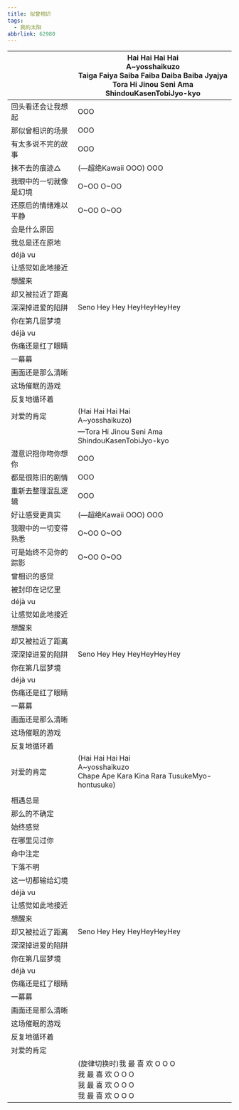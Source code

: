 ```yaml
---
title: 似曾相识
tags:
  - 我的太阳
abbrlink: 62980
---
```

|      |Hai Hai Hai Hai<br>A~yosshaikuzo<br>Taiga Faiya Saiba Faiba Daiba Baiba Jyajya<br>Tora Hi Jinou Seni Ama ShindouKasenTobiJyo-kyo|
|--|--|
|回头看还会让我想起|OOO|
|那似曾相识的场景|OOO|
|有太多说不完的故事|OOO|
|抹不去的痕迹△|(—超绝Kawaii OOO) OOO|
|我眼中的一切就像是幻境|O~OO O~OO|
|还原后的情绪难以平静|O~OO O~OO|
|会是什么原因|      |
|我总是还在原地|      |
|déjà vu|      |
|让感觉如此地接近|      |
|想醒来|      |
|却又被拉近了距离|      |
|深深掉进爱的陷阱|Seno Hey Hey HeyHeyHeyHey|
|你在第几层梦境|      |
|déjà vu|      |
|伤痛还是红了眼睛|      |
|一幕幕|      |
|画面还是那么清晰|      |
|这场催眠的游戏|      |
|反复地循环着|      |
|对爱的肯定|(Hai Hai Hai Hai<br>A~yosshaikuzo)|
|      |—Tora Hi Jinou Seni Ama ShindouKasenTobiJyo-kyo|
|潜意识抱你吻你想你|OOO|
|都是很陈旧的剧情|OOO|
|重新去整理混乱逻辑|OOO|
|好让感受更真实|(—超绝Kawaii OOO) OOO|
|我眼中的一切变得熟悉|O~OO O~OO|
|可是始终不见你的踪影|O~OO O~OO|
|曾相识的感觉|      |
|被封印在记忆里|      |
|déjà vu|      |
|让感觉如此地接近|      |
|想醒来|      |
|却又被拉近了距离|      |
|深深掉进爱的陷阱|Seno Hey Hey HeyHeyHeyHey|
|你在第几层梦境|      |
|déjà vu|      |
|伤痛还是红了眼睛|      |
|一幕幕|      |
|画面还是那么清晰|      |
|这场催眠的游戏|      |
|反复地循环着|      |
|对爱的肯定|(Hai Hai Hai Hai<br>A~yosshaikuzo<br>Chape Ape Kara Kina Rara TusukeMyo-hontusuke)|
|      |      |
|相遇总是|      |
|那么的不确定|      |
|始终感觉|      |
|在哪里见过你|      |
|命中注定|      |
|下落不明|      |
|这一切都输给幻境|      |
|déjà vu|      |
|让感觉如此地接近|      |
|想醒来|      |
|却又被拉近了距离|Seno Hey Hey HeyHeyHeyHey|
|深深掉进爱的陷阱|      |
|你在第几层梦境|      |
|déjà vu|      |
|伤痛还是红了眼睛|      |
|一幕幕|      |
|画面还是那么清晰|      |
|这场催眠的游戏|      |
|反复地循环着|      |
|对爱的肯定|      |
|      |(旋律切换时)我 最 喜 欢 O O O<br>我 最 喜 欢 O O O<br>我 最 喜 欢 O O O<br>我 最 喜 欢 O O O|